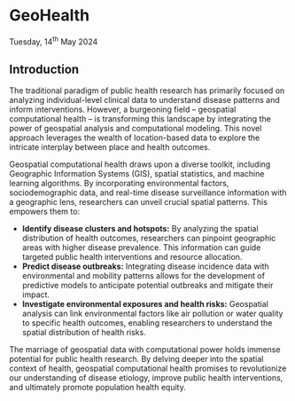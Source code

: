 GeoHealth
================
Tuesday, 14<sup>th</sup> May 2024

## Introduction

The traditional paradigm of public health research has primarily focused
on analyzing individual-level clinical data to understand disease
patterns and inform interventions. However, a burgeoning field –
geospatial computational health – is transforming this landscape by
integrating the power of geospatial analysis and computational modeling.
This novel approach leverages the wealth of location-based data to
explore the intricate interplay between place and health outcomes.

Geospatial computational health draws upon a diverse toolkit, including
Geographic Information Systems (GIS), spatial statistics, and machine
learning algorithms. By incorporating environmental factors,
sociodemographic data, and real-time disease surveillance information
with a geographic lens, researchers can unveil crucial spatial patterns.
This empowers them to:

- **Identify disease clusters and hotspots:** By analyzing the spatial
  distribution of health outcomes, researchers can pinpoint geographic
  areas with higher disease prevalence. This information can guide
  targeted public health interventions and resource allocation.
- **Predict disease outbreaks:** Integrating disease incidence data with
  environmental and mobility patterns allows for the development of
  predictive models to anticipate potential outbreaks and mitigate their
  impact.
- **Investigate environmental exposures and health risks:** Geospatial
  analysis can link environmental factors like air pollution or water
  quality to specific health outcomes, enabling researchers to
  understand the spatial distribution of health risks.

The marriage of geospatial data with computational power holds immense
potential for public health research. By delving deeper into the spatial
context of health, geospatial computational health promises to
revolutionize our understanding of disease etiology, improve public
health interventions, and ultimately promote population health equity.
